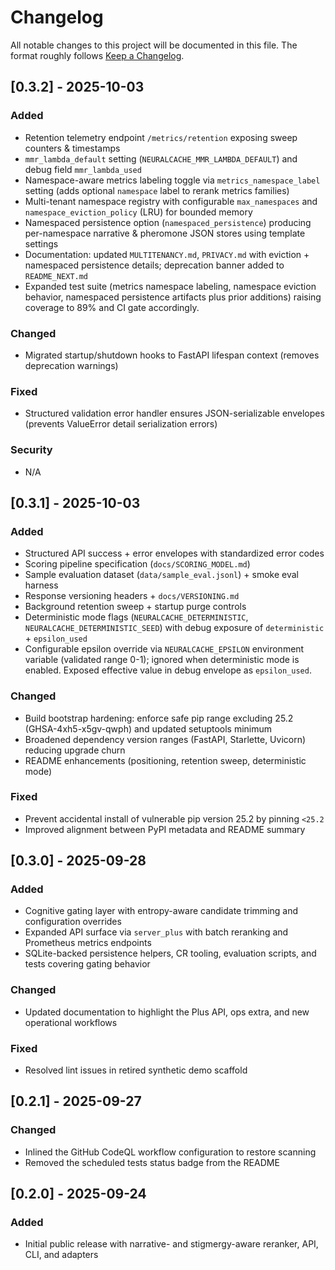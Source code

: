 # Changelog

All notable changes to this project will be documented in this file. The format roughly follows [Keep a Changelog](https://keepachangelog.com/en/1.1.0/).

## [0.3.2] - 2025-10-03
### Added
- Retention telemetry endpoint `/metrics/retention` exposing sweep counters & timestamps
- `mmr_lambda_default` setting (`NEURALCACHE_MMR_LAMBDA_DEFAULT`) and debug field `mmr_lambda_used`
- Namespace-aware metrics labeling toggle via `metrics_namespace_label` setting (adds optional `namespace` label to rerank metrics families)
- Multi-tenant namespace registry with configurable `max_namespaces` and `namespace_eviction_policy` (LRU) for bounded memory
- Namespaced persistence option (`namespaced_persistence`) producing per-namespace narrative & pheromone JSON stores using template settings
- Documentation: updated `MULTITENANCY.md`, `PRIVACY.md` with eviction + namespaced persistence details; deprecation banner added to `README_NEXT.md`
- Expanded test suite (metrics namespace labeling, namespace eviction behavior, namespaced persistence artifacts plus prior additions) raising coverage to 89% and CI gate accordingly.

### Changed
- Migrated startup/shutdown hooks to FastAPI lifespan context (removes deprecation warnings)

### Fixed
- Structured validation error handler ensures JSON-serializable envelopes (prevents ValueError detail serialization errors)

### Security
- N/A

## [0.3.1] - 2025-10-03
### Added
- Structured API success + error envelopes with standardized error codes
- Scoring pipeline specification (`docs/SCORING_MODEL.md`)
- Sample evaluation dataset (`data/sample_eval.jsonl`) + smoke eval harness
- Response versioning headers + `docs/VERSIONING.md`
- Background retention sweep + startup purge controls
- Deterministic mode flags (`NEURALCACHE_DETERMINISTIC`, `NEURALCACHE_DETERMINISTIC_SEED`) with debug exposure of `deterministic` + `epsilon_used`
- Configurable epsilon override via `NEURALCACHE_EPSILON` environment variable (validated range 0-1); ignored when deterministic mode is enabled. Exposed effective value in debug envelope as `epsilon_used`.

### Changed
- Build bootstrap hardening: enforce safe pip range excluding 25.2 (GHSA-4xh5-x5gv-qwph) and updated setuptools minimum
- Broadened dependency version ranges (FastAPI, Starlette, Uvicorn) reducing upgrade churn
- README enhancements (positioning, retention sweep, deterministic mode)

### Fixed
- Prevent accidental install of vulnerable pip version 25.2 by pinning `<25.2`
- Improved alignment between PyPI metadata and README summary

## [0.3.0] - 2025-09-28
### Added
- Cognitive gating layer with entropy-aware candidate trimming and configuration overrides
- Expanded API surface via `server_plus` with batch reranking and Prometheus metrics endpoints
- SQLite-backed persistence helpers, CR tooling, evaluation scripts, and tests covering gating behavior

### Changed
- Updated documentation to highlight the Plus API, ops extra, and new operational workflows

### Fixed
- Resolved lint issues in retired synthetic demo scaffold

## [0.2.1] - 2025-09-27
### Changed
- Inlined the GitHub CodeQL workflow configuration to restore scanning
- Removed the scheduled tests status badge from the README

## [0.2.0] - 2025-09-24
### Added
- Initial public release with narrative- and stigmergy-aware reranker, API, CLI, and adapters
